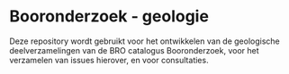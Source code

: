 # Booronderzoek - geologie
Deze repository wordt gebruikt voor het ontwikkelen van de geologische deelverzamelingen van de BRO catalogus Booronderzoek, voor het verzamelen van issues hierover, en voor consultaties. 

